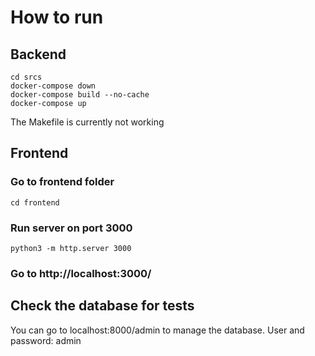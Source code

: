 # How to run

## Backend


```
cd srcs
docker-compose down
docker-compose build --no-cache
docker-compose up
```

The Makefile is currently not working


## Frontend

### Go to frontend folder

```
cd frontend
```

### Run server on port 3000

```
python3 -m http.server 3000
```

### Go to http://localhost:3000/


## Check the database for tests

You can go to localhost:8000/admin to manage the database.
User and password: admin

